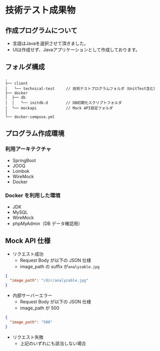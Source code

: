 # 技術テスト成果物

## 作成プログラムについて

- 言語はJavaを選択させて頂きました。
- UIは作成せず、Javaアプリケーションとして作成しております。

## フォルダ構成

```
.
├── client
│   └── technical-test     // 技術テストプログラムフォルダ（UnitTest含む）
├── docker
│  ├── db
│  │   └── initdb.d        // DB初期化スクリプトフォルダ
│  └── mockapi             // Mock API設定フォルダ
│
└── docker-compose.yml
```

## プログラム作成環境

### 利用アーキテクチャ

- SpringBoot
- JOOQ
- Lombok
- WireMock
- Docker

### Docker を利用した環境

- JDK
- MySQL
- WireMock
- phpMyAdmin（DB データ確認用）

## Mock API 仕様

- リクエスト成功
  - Request Body が以下の JSON 仕様
  - image_path の suffix が`analyzable.jpg`

```JSON
{
  "image_path": "/dir/analyzable.jpg"
}
```

- 内部サーバーエラー
  - Request Body が以下の JSON 仕様
  - image_path が 500

```JSON
{
  "image_path": "500"
}
```

- リクエスト失敗
  - 上記のいずれにも該当しない場合
